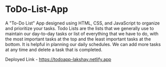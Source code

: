 # ToDo-List-App
A "To-Do List" App designed using HTML, CSS, and JavaScript to organize and prioritize your tasks. Todo Lists are the lists that we generally use to maintain our day-to-day tasks or list of everything that we have to do, with the most important tasks at the top and the least important tasks at the bottom. It is helpful in planning our daily schedules. We can add more tasks at any time and delete a task that is completed.

Deployed Link - https://todoapp-lakshay.netlify.app

